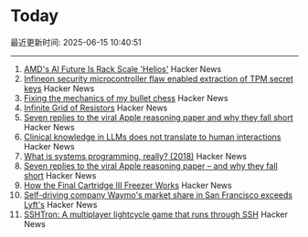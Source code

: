 # Today

最近更新时间: 2025-06-15 10:40:51

--- 
1. [AMD's AI Future Is Rack Scale 'Helios'](https://morethanmoore.substack.com/p/amds-ai-future-is-rack-scale-helios) Hacker News
2. [Infineon security microcontroller flaw enabled extraction of TPM secret keys](https://it4sec.substack.com/p/a-flaw-in-infineons-security-microcontrollers) Hacker News
3. [Fixing the mechanics of my bullet chess](https://jacobbrazeal.wordpress.com/2025/06/14/fixing-the-mechanics-of-my-bullet-chess/) Hacker News
4. [Infinite Grid of Resistors](https://www.mathpages.com/home/kmath668/kmath668.htm) Hacker News
5. [Seven replies to the viral Apple reasoning paper and why they fall short](https://garymarcus.substack.com/p/seven-replies-to-the-viral-apple) Hacker News
6. [Clinical knowledge in LLMs does not translate to human interactions](https://arxiv.org/pdf/2504.18919) Hacker News
7. [What is systems programming, really? (2018)](https://willcrichton.net/notes/systems-programming/) Hacker News
8. [Seven replies to the viral Apple reasoning paper – and why they fall short](https://garymarcus.substack.com/p/seven-replies-to-the-viral-apple) Hacker News
9. [How the Final Cartridge III Freezer Works](https://www.pagetable.com/?p=1810) Hacker News
10. [Self-driving company Waymo's market share in San Francisco exceeds Lyft's](https://underscoresf.com/in-san-francisco-waymo-has-now-bested-lyft-uber-is-next/) Hacker News
11. [SSHTron: A multiplayer lightcycle game that runs through SSH](https://github.com/zachlatta/sshtron) Hacker News

